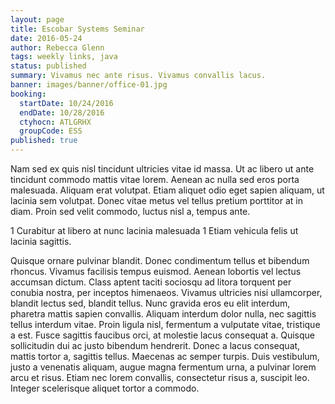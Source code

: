 ```yaml
---
layout: page
title: Escobar Systems Seminar
date: 2016-05-24
author: Rebecca Glenn
tags: weekly links, java
status: published
summary: Vivamus nec ante risus. Vivamus convallis lacus.
banner: images/banner/office-01.jpg
booking:
  startDate: 10/24/2016
  endDate: 10/28/2016
  ctyhocn: ATLGRHX
  groupCode: ESS
published: true
---
```

Nam sed ex quis nisl tincidunt ultricies vitae id massa. Ut ac libero ut ante tincidunt commodo mattis vitae lorem. Aenean ac nulla sed eros porta malesuada. Aliquam erat volutpat. Etiam aliquet odio eget sapien aliquam, ut lacinia sem volutpat. Donec vitae metus vel tellus pretium porttitor at in diam. Proin sed velit commodo, luctus nisl a, tempus ante.

1 Curabitur at libero at nunc lacinia malesuada
1 Etiam vehicula felis ut lacinia sagittis.

Quisque ornare pulvinar blandit. Donec condimentum tellus et bibendum rhoncus. Vivamus facilisis tempus euismod. Aenean lobortis vel lectus accumsan dictum. Class aptent taciti sociosqu ad litora torquent per conubia nostra, per inceptos himenaeos. Vivamus ultricies nisi ullamcorper, blandit lectus sed, blandit tellus. Nunc gravida eros eu elit interdum, pharetra mattis sapien convallis. Aliquam interdum dolor nulla, nec sagittis tellus interdum vitae. Proin ligula nisl, fermentum a vulputate vitae, tristique a est.
Fusce sagittis faucibus orci, at molestie lacus consequat a. Quisque sollicitudin dui ac justo bibendum hendrerit. Donec a lacus consequat, mattis tortor a, sagittis tellus. Maecenas ac semper turpis. Duis vestibulum, justo a venenatis aliquam, augue magna fermentum urna, a pulvinar lorem arcu et risus. Etiam nec lorem convallis, consectetur risus a, suscipit leo. Integer scelerisque aliquet tortor a commodo.
